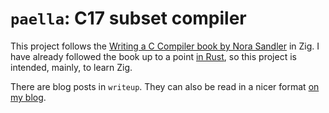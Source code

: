 # `paella`: C17 subset compiler

This project follows the [Writing a C Compiler book by Nora Sandler](https://norasandler.com/book/) in Zig. I have already followed the book up to a point [in Rust](https://github.com/asibahi/trjm), so this project is intended, mainly, to learn Zig.

There are blog posts in `writeup`. They can also be read in a nicer format [on my blog](https://asibahi.github.io/thoughts/c-compiler-1-zig/).
